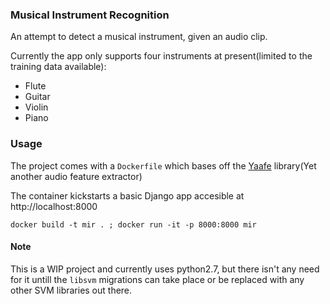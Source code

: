 ### Musical Instrument Recognition
An attempt to detect a musical instrument, given an audio clip. 

Currently the app only supports four instruments at present(limited to the training data available):
* Flute
* Guitar
* Violin
* Piano


### Usage
The project comes with a `Dockerfile` which bases off the [Yaafe] library(Yet another audio feature extractor)

The container kickstarts a basic Django app accesible at http://localhost:8000

`docker build -t mir . ; docker run -it -p 8000:8000 mir`


#### Note
This is a WIP project and currently uses python2.7, but there isn't any need for it untill the `libsvm` migrations can take place or be replaced with any other SVM libraries out there.

[Yaafe]: https://github.com/Yaafe/Yaafe